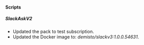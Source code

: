 
#### Scripts
##### SlackAskV2
- Updated the pack to test subscription.
- Updated the Docker image to: *demisto/slackv3:1.0.0.54631*.
